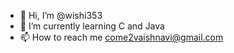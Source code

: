 - 👋 Hi, I’m @wishi353
- 🌱 I’m currently learning C and Java
- 📫 How to reach me come2vaishnavi@gmail.com

<!---
wishi353/wishi353 is a ✨ special ✨ repository because its `README.md` (this file) appears on your GitHub profile.
You can click the Preview link to take a look at your changes.
--->
